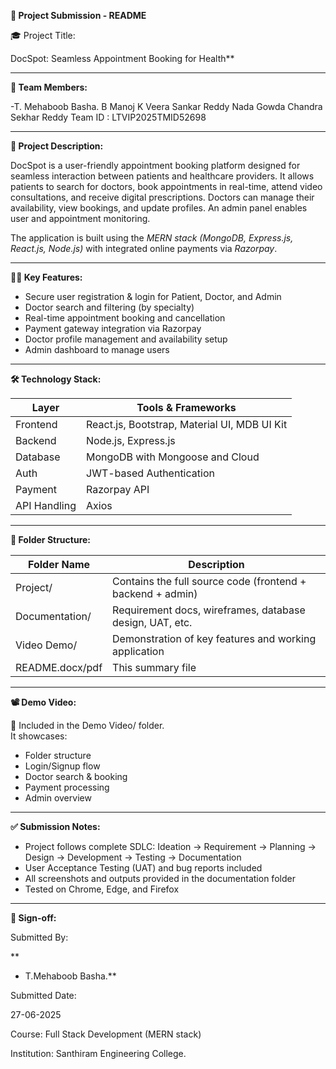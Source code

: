 **📘 Project Submission - README**

🎓 Project Title:

DocSpot: Seamless Appointment Booking for Health**

---
**👥 Team Members:**

-T. Mehaboob Basha.
B Manoj
K Veera Sankar Reddy
Nada Gowda Chandra Sekhar Reddy
Team ID : LTVIP2025TMID52698


---
**📝 Project Description:**

DocSpot is a user-friendly appointment booking platform designed for seamless interaction between patients and healthcare providers. It allows patients to search for doctors, book appointments in real-time, attend video consultations, and receive digital prescriptions. Doctors can manage their availability, view bookings, and update profiles. An admin panel enables user and appointment monitoring.

The application is built using the *MERN stack (MongoDB, Express.js, React.js, Node.js)* with integrated online payments via *Razorpay*.

---

  **🧑‍⚕ Key Features:**
  
- Secure user registration & login for Patient, Doctor, and Admin
- Doctor search and filtering (by specialty)
- Real-time appointment booking and cancellation
- Payment gateway integration via Razorpay
- Doctor profile management and availability setup
- Admin dashboard to manage users

---

**🛠 Technology Stack:**

| Layer        | Tools & Frameworks                         |
|--------------|--------------------------------------------|
| Frontend     | React.js, Bootstrap, Material UI, MDB UI Kit
| Backend      | Node.js, Express.js                        |
| Database     | MongoDB with Mongoose   and Cloud          
| Auth         | JWT-based Authentication                   |
| Payment      | Razorpay API                               |
| API Handling | Axios                                      |

---

**📁 Folder Structure:**

| Folder Name        | Description                                                |
|--------------------|------------------------------------------------------------|
| Project/         | Contains the full source code (frontend + backend + admin) 
| Documentation/   | Requirement docs, wireframes, database design, UAT, etc.   |
| Video Demo/      | Demonstration of key features and working application      |
| README.docx/pdf  | This summary file                                          |

---

**📽 Demo Video:**

📁 Included in the Demo Video/ folder.  
It showcases:
- Folder structure
- Login/Signup flow  
- Doctor search & booking  
- Payment processing  
- Admin overview

---

**✅ Submission Notes:**

- Project follows complete SDLC: Ideation → Requirement → Planning → Design → Development → Testing → Documentation
- User Acceptance Testing (UAT) and bug reports included
- All screenshots and outputs provided in the documentation folder
- Tested on Chrome, Edge, and Firefox

---

**🔏 Sign-off:**

Submitted By:

**
- T.Mehaboob Basha.**

Submitted Date:

27-06-2025

Course: Full Stack Development (MERN stack) 

Institution: Santhiram Engineering College. 
